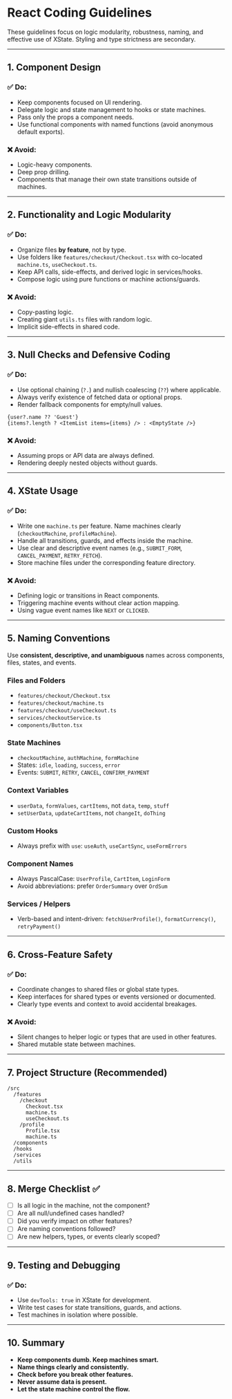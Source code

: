 # React Coding Guidelines

These guidelines focus on logic modularity, robustness, naming, and effective use of XState. Styling and type strictness are secondary.

---

## 1. Component Design

### ✅ Do:
- Keep components focused on UI rendering.
- Delegate logic and state management to hooks or state machines.
- Pass only the props a component needs.
- Use functional components with named functions (avoid anonymous default exports).

### ❌ Avoid:
- Logic-heavy components.
- Deep prop drilling.
- Components that manage their own state transitions outside of machines.

---

## 2. Functionality and Logic Modularity

### ✅ Do:
- Organize files **by feature**, not by type.
- Use folders like `features/checkout/Checkout.tsx` with co-located `machine.ts`, `useCheckout.ts`.
- Keep API calls, side-effects, and derived logic in services/hooks.
- Compose logic using pure functions or machine actions/guards.

### ❌ Avoid:
- Copy-pasting logic.
- Creating giant `utils.ts` files with random logic.
- Implicit side-effects in shared code.

---

## 3. Null Checks and Defensive Coding

### ✅ Do:
- Use optional chaining (`?.`) and nullish coalescing (`??`) where applicable.
- Always verify existence of fetched data or optional props.
- Render fallback components for empty/null values.

```tsx
{user?.name ?? 'Guest'}
{items?.length ? <ItemList items={items} /> : <EmptyState />}
```

### ❌ Avoid:
- Assuming props or API data are always defined.
- Rendering deeply nested objects without guards.

---

## 4. XState Usage

### ✅ Do:
- Write one `machine.ts` per feature. Name machines clearly (`checkoutMachine`, `profileMachine`).
- Handle all transitions, guards, and effects inside the machine.
- Use clear and descriptive event names (e.g., `SUBMIT_FORM`, `CANCEL_PAYMENT`, `RETRY_FETCH`).
- Store machine files under the corresponding feature directory.

### ❌ Avoid:
- Defining logic or transitions in React components.
- Triggering machine events without clear action mapping.
- Using vague event names like `NEXT` or `CLICKED`.

---

## 5. Naming Conventions

Use **consistent, descriptive, and unambiguous** names across components, files, states, and events.

### Files and Folders
- `features/checkout/Checkout.tsx`
- `features/checkout/machine.ts`
- `features/checkout/useCheckout.ts`
- `services/checkoutService.ts`
- `components/Button.tsx`

### State Machines
- `checkoutMachine`, `authMachine`, `formMachine`
- States: `idle`, `loading`, `success`, `error`
- Events: `SUBMIT`, `RETRY`, `CANCEL`, `CONFIRM_PAYMENT`

### Context Variables
- `userData`, `formValues`, `cartItems`, not `data`, `temp`, `stuff`
- `setUserData`, `updateCartItems`, not `changeIt`, `doThing`

### Custom Hooks
- Always prefix with `use`: `useAuth`, `useCartSync`, `useFormErrors`

### Component Names
- Always PascalCase: `UserProfile`, `CartItem`, `LoginForm`
- Avoid abbreviations: prefer `OrderSummary` over `OrdSum`

### Services / Helpers
- Verb-based and intent-driven: `fetchUserProfile()`, `formatCurrency()`, `retryPayment()`

---

## 6. Cross-Feature Safety

### ✅ Do:
- Coordinate changes to shared files or global state types.
- Keep interfaces for shared types or events versioned or documented.
- Clearly type events and context to avoid accidental breakages.

### ❌ Avoid:
- Silent changes to helper logic or types that are used in other features.
- Shared mutable state between machines.

---

## 7. Project Structure (Recommended)

```
/src
  /features
    /checkout
      Checkout.tsx
      machine.ts
      useCheckout.ts
    /profile
      Profile.tsx
      machine.ts
  /components
  /hooks
  /services
  /utils
```

---

## 8. Merge Checklist ✅

- [ ] Is all logic in the machine, not the component?
- [ ] Are all null/undefined cases handled?
- [ ] Did you verify impact on other features?
- [ ] Are naming conventions followed?
- [ ] Are new helpers, types, or events clearly scoped?

---

## 9. Testing and Debugging

### ✅ Do:
- Use `devTools: true` in XState for development.
- Write test cases for state transitions, guards, and actions.
- Test machines in isolation where possible.

---

## 10. Summary

- **Keep components dumb. Keep machines smart.**
- **Name things clearly and consistently.**
- **Check before you break other features.**
- **Never assume data is present.**
- **Let the state machine control the flow.**